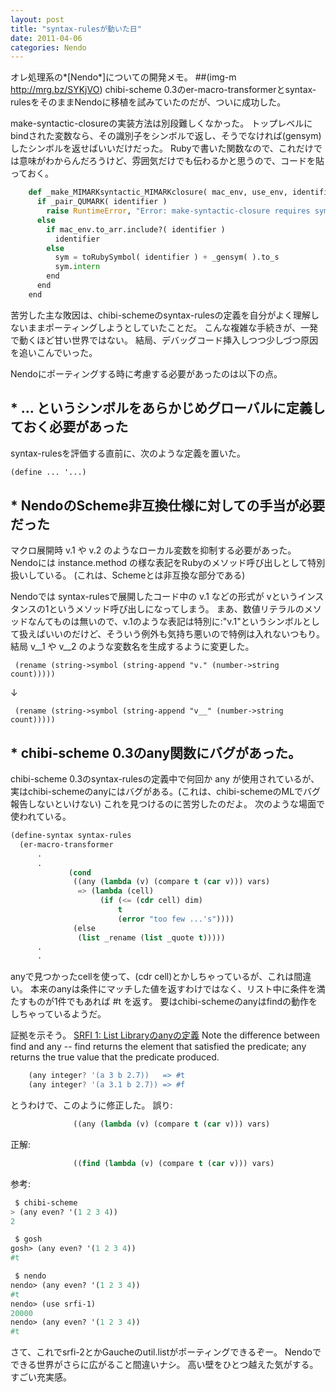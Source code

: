 ```yaml
---
layout: post
title: "syntax-rulesが動いた日"
date: 2011-04-06
categories: Nendo
---
```

オレ処理系の*[Nendo*]についての開発メモ。
 ##(img-m http://mrg.bz/SYKjVO)
chibi-scheme 0.3のer-macro-transformerとsyntax-rulesをそのままNendoに移植を試みていたのだが、ついに成功した。

make-syntactic-closureの実装方法は別段難しくなかった。
トップレベルにbindされた変数なら、その識別子をシンボルで返し、そうでなければ(gensym)したシンボルを返せばいいだけだった。
Rubyで書いた関数なので、これだけでは意味がわからんだろうけど、雰囲気だけでも伝わるかと思うので、コードを貼っておく。
```python
    def _make_MIMARKsyntactic_MIMARKclosure( mac_env, use_env, identifier )
      if _pair_QUMARK( identifier )
        raise RuntimeError, "Error: make-syntactic-closure requires symbol only..."
      else
        if mac_env.to_arr.include?( identifier )
          identifier
        else
          sym = toRubySymbol( identifier ) + _gensym( ).to_s
          sym.intern
        end
      end
    end
```

苦労した主な敗因は、chibi-schemeのsyntax-rulesの定義を自分がよく理解しないままポーティングしようとしていたことだ。
こんな複雑な手続きが、一発で動くほど甘い世界ではない。
結局、デバッグコード挿入しつつ少しづつ原因を追いこんでいった。

Nendoにポーティングする時に考慮する必要があったのは以下の点。

## * ... というシンボルをあらかじめグローバルに定義しておく必要があった
syntax-rulesを評価する直前に、次のような定義を置いた。
```lisp
(define ... '...)
```

## * NendoのScheme非互換仕様に対しての手当が必要だった
マクロ展開時 v.1 や v.2 のようなローカル変数を抑制する必要があった。
Nendoには instance.method の様な表記をRubyのメソッド呼び出しとして特別扱いしている。
(これは、Schemeとは非互換な部分である)

Nendoでは syntax-rulesで展開したコード中の v.1 などの形式が vというインスタンスの1というメソッド呼び出しになってしまう。
まあ、数値リテラルのメソッドなんてものは無いので、v.1のような表記は特別に:"v.1"というシンボルとして扱えばいいのだけど、そういう例外も気持ち悪いので特例は入れないつもり。
結局 v__1 や v__2 のような変数名を生成するように変更した。
```
 (rename (string->symbol (string-append "v." (number->string count)))))
```
↓
```
 (rename (string->symbol (string-append "v__" (number->string count)))))
```

## * chibi-scheme 0.3のany関数にバグがあった。
chibi-scheme 0.3のsyntax-rulesの定義中で何回か any が使用されているが、実はchibi-schemeのanyにはバグがある。(これは、chibi-schemeのMLでバグ報告しないといけない)
これを見つけるのに苦労したのだよ。
次のような場面で使われている。
```lisp
(define-syntax syntax-rules
  (er-macro-transformer
      .
      .
             (cond
              ((any (lambda (v) (compare t (car v))) vars)
               => (lambda (cell)
                    (if (<= (cdr cell) dim)
                        t
                        (error "too few ...'s"))))
              (else
               (list _rename (list _quote t)))))
      .
      .
```
anyで見つかったcellを使って、(cdr cell)とかしちゃっているが、これは間違い。
本来のanyは条件にマッチした値を返すわけではなく、リスト中に条件を満たすものが1件でもあれば #t を返す。
要はchibi-schemeのanyはfindの動作をしちゃっているようだ。

証拠を示そう。
[SRFI 1: List Libraryのanyの定義](http://srfi.schemers.org/srfi-1/srfi-1.html#any)
    Note the difference between find and any -- find returns the
    element that satisfied the predicate; any returns the true value
    that the predicate produced.
```javascript
    (any integer? '(a 3 b 2.7))   => #t
    (any integer? '(a 3.1 b 2.7)) => #f
```

とうわけで、このように修正した。
 誤り:
```lisp
              ((any (lambda (v) (compare t (car v))) vars)
```
 正解:
```lisp
              ((find (lambda (v) (compare t (car v))) vars)
```

参考:
```lisp
 $ chibi-scheme
> (any even? '(1 2 3 4))
2

 $ gosh
gosh> (any even? '(1 2 3 4))
#t

 $ nendo
nendo> (any even? '(1 2 3 4))
#t
nendo> (use srfi-1)
20000
nendo> (any even? '(1 2 3 4))
#t
```

さて、これでsrfi-2とかGaucheのutil.listがポーティングできるぞー。
Nendoでできる世界がさらに広がること間違いナシ。
高い壁をひとつ越えた気がする。すごい充実感。
